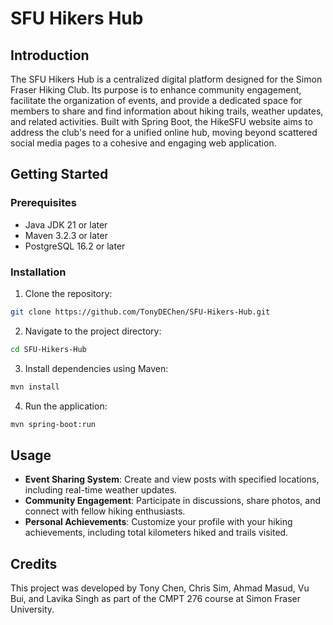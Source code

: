 # SFU Hikers Hub

## Introduction
The SFU Hikers Hub is a centralized digital platform designed for the Simon Fraser Hiking Club. Its purpose is to enhance community engagement, facilitate the organization of events, and provide a dedicated space for members to share and find information about hiking trails, weather updates, and related activities. Built with Spring Boot, the HikeSFU website aims to address the club's need for a unified online hub, moving beyond scattered social media pages to a cohesive and engaging web application.

## Getting Started

### Prerequisites
- Java JDK 21 or later
- Maven 3.2.3 or later
- PostgreSQL 16.2 or later

### Installation
1. Clone the repository:
```bash
git clone https://github.com/TonyDEChen/SFU-Hikers-Hub.git
```
2. Navigate to the project directory:
```bash
cd SFU-Hikers-Hub
```
3. Install dependencies using Maven:
```bash
mvn install
```
4. Run the application:
```bash
mvn spring-boot:run
```

## Usage
- **Event Sharing System**: Create and view posts with specified locations, including real-time weather updates.
- **Community Engagement**: Participate in discussions, share photos, and connect with fellow hiking enthusiasts.
- **Personal Achievements**: Customize your profile with your hiking achievements, including total kilometers hiked and trails visited.

## Credits
This project was developed by Tony Chen, Chris Sim, Ahmad Masud, Vu Bui, and Lavika Singh as part of the CMPT 276 course at Simon Fraser University.
